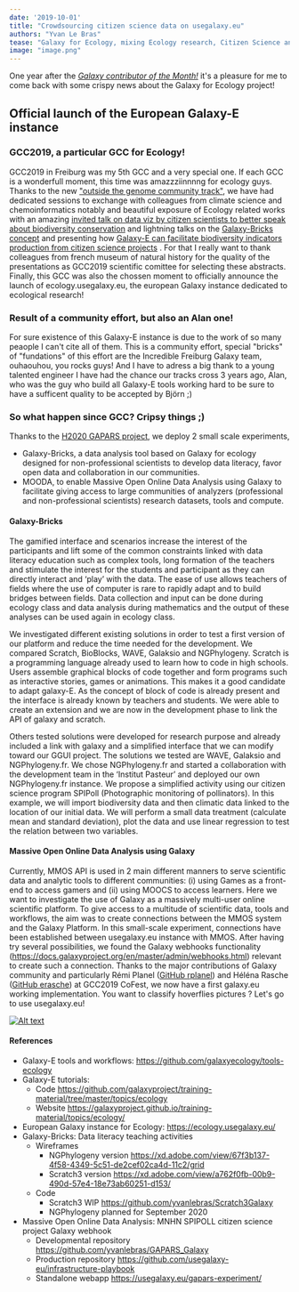 ```yaml
---
date: '2019-10-01'
title: "Crowdsourcing citizen science data on usegalaxy.eu"
authors: "Yvan Le Bras"
tease: "Galaxy for Ecology, mixing Ecology research, Citizen Science and Massively Multi Online Science"
image: "image.png"
---
```


One year after the *[Galaxy contributor of the Month!](https://galaxyproject.org/blog/2018-10-cotm-yvan-le-bras/)* it's a pleasure for me to come back with some crispy news about the Galaxy for Ecology project!

## Official launch of the European Galaxy-E instance

### GCC2019, a particular GCC for Ecology!

GCC2019 in Freiburg was my 5th GCC and a very special one. If each GCC is a wonderfull moment, this time was amazzziinnnng for ecology guys. Thanks to the new ["outside the genome community track"](https://gcc2019.sched.com/event/Lufc/session-13outside-the-genome-community-track), we have had dedicated sessions to exchange with colleagues from climate science and chemoinformatics notably and beautiful exposure of Ecology related works with an amazing [invited talk on data viz by citizen scientists to better speak about biodiversity conservation](https://gcc2019.sched.com/event/PSq5/invited-talk-data-visualisation-by-citizen-science-participants-the-case-of-birds-and-bats-monitoring-schemes-and-galaxy-e) and lightning talks on the [Galaxy-Bricks concept](https://gcc2019.sched.com/event/PSq8/galaxy-bricks-a-tool-for-data-literacy-and-scientific-approach-education-in-the-context-of-citizen-science) and presenting how [Galaxy-E can facilitate biodiversity indicators production from citizen science projects](https://gcc2019.sched.com/event/PSqB/citizen-science-project-in-ecology-with-the-galaxy-e-platform) . For that I really want to thank colleagues from french museum of natural history for the quality of the presentations as GCC2019 scientific comittee for selecting these abstracts. Finally, this GCC was also the chossen moment to officially announce the launch of ecology.usegalaxy.eu, the european Galaxy instance dedicated to ecological research!

### Result of a community effort, but also an Alan one!

For sure existence of this Galaxy-E instance is due to the work of so many peaople I can't cite all of them. This is a community effort, special "bricks" of "fundations" of this effort are the Incredible Freiburg Galaxy team, ouhaouhou, you rocks guys! And I have to adress a big thank to a young talented engineer I have had the chance our tracks cross 3 years ago, Alan, who was the guy who build all Galaxy-E tools working hard to be sure to have a sufficent quality to be accepted by Björn ;)

### So what happen since GCC? Cripsy things ;)

Thanks to the [H2020 GAPARS project](http://gapars.mmos.ch/), we deploy 2 small scale experiments,
- Galaxy-Bricks, a data analysis tool based on Galaxy for ecology designed for non-professional scientists to develop data literacy, favor open data and collaboration in our communities.
- MOODA, to enable Massive Open Online Data Analysis using Galaxy to facilitate giving access to large communities of analyzers (professional and non-professional scientists) research datasets, tools and compute.

#### Galaxy-Bricks

 The gamified interface and scenarios increase the interest of the participants and lift some of the common constraints linked with data literacy education such as complex tools, long formation of the teachers and stimulate the interest for the students and participant as they can directly interact and ‘play’ with the data. The ease of use allows teachers of fields where the use of computer is rare to rapidly adapt and to build bridges between fields. Data collection and input can be done during ecology class and data analysis during mathematics and the output of these analyses can be used again in ecology class.

We investigated different existing solutions in order to test a first version of our platform and reduce the time needed for the development. We compared Scratch, BioBlocks, WAVE, Galaksio and NGPhylogeny.
Scratch is a programming language already used to learn how to code in high schools. Users assemble graphical blocks of code together and form programs such as interactive stories, games or animations. This makes it a good candidate to adapt galaxy-E. As the concept of block of code is already present and the interface is already known by teachers and students. We were able to create an extension and we are now in the development phase to link the API of galaxy and scratch.

Others tested solutions were developed for research purpose and already included a link with galaxy and a simplified interface that we can modify toward our GGUI project. The solutions we tested are WAVE, Galaksio and NGPhylogeny.fr. We chose NGPhylogeny.fr and started a collaboration with the development team in the ‘Institut Pasteur’ and deployed our own NGPhylogeny.fr instance.
We propose a simplified activity using our citizen science program SPIPoll (Photographic monitoring of pollinators). In this example, we will import biodiversity data and then climatic data linked to the location of our initial data. We will perform a small data treatment (calculate mean and standard deviation), plot the data and use linear regression to test the relation between two variables.

#### Massive Open Online Data Analysis using Galaxy

Currently, MMOS API is used in 2 main different manners to serve scientific data and analytic tools to different communities: (i) using Games as a front-end to access gamers and (ii) using MOOCS to access learners. Here we want to investigate the use of Galaxy as a massively multi-user online scientific platform. To give access to a multitude of scientific data, tools and workflows, the aim was to create connections between the MMOS system and the Galaxy Platform. 
In this small-scale experiment, connections have been established between usegalaxy.eu instance with MMOS. After having try several possibilities, we found the Galaxy webhooks functionality (https://docs.galaxyproject.org/en/master/admin/webhooks.html) relevant to create such a connection. 
Thanks to the major contributions of Galaxy community and particularly Rémi Planel ([GitHub rplanel](https://github.com/rplanel/)) and Héléna Rasche ([GitHub erasche](https://github.com/erasche/)) at GCC2019 CoFest, we now have a first galaxy.eu working implementation.
You want to classify hoverflies pictures ? Let's go to use usegalaxy.eu!

[![Alt text](https://img.youtube.com/vi/U6mu3QrK9Ao/0.jpg)](https://www.youtube.com/watch?v=U6mu3QrK9Ao)


#### References


- Galaxy-E tools and workflows: https://github.com/galaxyecology/tools-ecology
- Galaxy-E tutorials:
  - Code https://github.com/galaxyproject/training-material/tree/master/topics/ecology
  - Website https://galaxyproject.github.io/training-material/topics/ecology/
- European Galaxy instance for Ecology: https://ecology.usegalaxy.eu/
- Galaxy-Bricks: Data literacy teaching activities
  - Wireframes
    - NGPhylogeny version https://xd.adobe.com/view/67f3b137-4f58-4349-5c51-de2cef02ca4d-11c2/grid
    - Scratch3 version https://xd.adobe.com/view/a762f0fb-00b9-490d-57e4-18e73ab60251-d153/
  - Code
    - Scratch3 WIP https://github.com/yvanlebras/Scratch3Galaxy
    - NGPhylogeny planned for September 2020
- Massive Open Online Data Analysis: MNHN SPIPOLL citizen science project Galaxy webhook
  - Developmental repository https://github.com/yvanlebras/GAPARS_Galaxy
  - Production repository https://github.com/usegalaxy-eu/infrastructure-playbook
  - Standalone webapp https://usegalaxy.eu/gapars-experiment/

